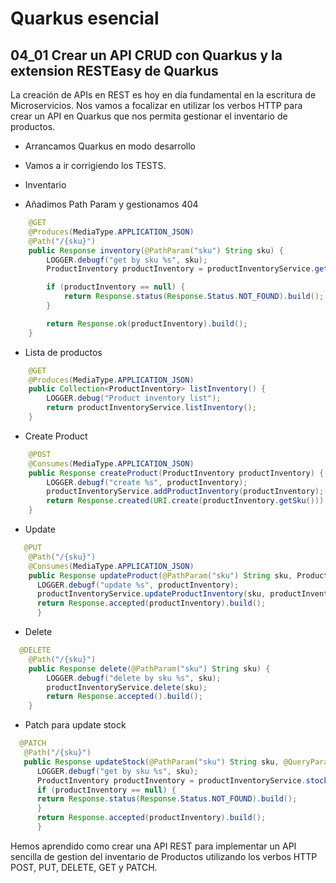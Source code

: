 # Quarkus esencial
## 04_01 Crear un API CRUD con Quarkus y la extension RESTEasy de Quarkus

La creación de APIs en REST es hoy en día fundamental en la escritura de Microservicios. Nos vamos a focalizar en 
utilizar los verbos HTTP para crear un API en Quarkus que nos permita gestionar
el inventario de productos.

* Arrancamos Quarkus en modo desarrollo
  
* Vamos a ir corrigiendo los TESTS.

* Inventario
- Añadimos Path Param y gestionamos 404
```java
    @GET
    @Produces(MediaType.APPLICATION_JSON)
    @Path("/{sku}")
    public Response inventory(@PathParam("sku") String sku) {
        LOGGER.debugf("get by sku %s", sku);
        ProductInventory productInventory = productInventoryService.getBySku(sku);

        if (productInventory == null) {
            return Response.status(Response.Status.NOT_FOUND).build();
        }

        return Response.ok(productInventory).build();
    }
```

* Lista de productos
```java
    @GET
    @Produces(MediaType.APPLICATION_JSON)
    public Collection<ProductInventory> listInventory() {
        LOGGER.debug("Product inventory list");
        return productInventoryService.listInventory();
    }
```  
* Create Product
```java
    @POST
    @Consumes(MediaType.APPLICATION_JSON)
    public Response createProduct(ProductInventory productInventory) {
        LOGGER.debugf("create %s", productInventory);
        productInventoryService.addProductInventory(productInventory);
        return Response.created(URI.create(productInventory.getSku())).build();
    }
```  

* Update
```java
   @PUT
    @Path("/{sku}")
    @Consumes(MediaType.APPLICATION_JSON)
    public Response updateProduct(@PathParam("sku") String sku, ProductInventory productInventory) {
      LOGGER.debugf("update %s", productInventory);
      productInventoryService.updateProductInventory(sku, productInventory);
      return Response.accepted(productInventory).build();
      }
```  

* Delete
```java
  @DELETE
    @Path("/{sku}")
    public Response delete(@PathParam("sku") String sku) {
        LOGGER.debugf("delete by sku %s", sku);
        productInventoryService.delete(sku);
        return Response.accepted().build();
    }
```  

* Patch para update stock
```java
  @PATCH
   @Path("/{sku}")
   public Response updateStock(@PathParam("sku") String sku, @QueryParam("stock") Integer stock) {
      LOGGER.debugf("get by sku %s", sku);
      ProductInventory productInventory = productInventoryService.stockUpdate(sku, stock);
      if (productInventory == null) {
      return Response.status(Response.Status.NOT_FOUND).build();
      }
      return Response.accepted(productInventory).build();
      }
```  
  
Hemos aprendido como crear una API REST para implementar un API sencilla de gestion del inventario de Productos
utilizando los verbos HTTP POST, PUT, DELETE, GET y PATCH.
